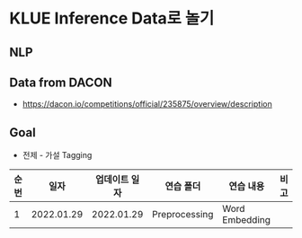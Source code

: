 # KLUE Inference Data로 놀기

## NLP

## Data from DACON
- https://dacon.io/competitions/official/235875/overview/description

## Goal
- 전제 - 가설 Tagging

|순번|일자|업데이트 일자|연습 폴더|연습 내용|비고|
|---|---|---|---|---|---|
|1|2022.01.29|2022.01.29|Preprocessing|Word Embedding||